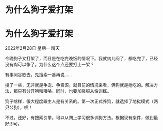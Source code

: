 # 为什么狗子爱打架



# 为什么狗子爱打架

2022年2月28日
星期一
晴天

今晚狗子又打架了，而且是在吃完晚饭的情况下。我就纳儿闷了，都吃完了，已经没有肉可以争了，为什么这个点还要打上一架？

有事问谷歌去，先搜索一番再说……

搜了一些，无非就是争宠、争资源。就目前的情况来看，俩狗就是抢吃的。解决方法，那只有分开狗粮喂咯。同时，也要加强服从性训练。

狗子啥样，很大程度跟主人是有关系的。第一次正式养狗，就选择了地狱模式（两只公狗），哎！

不过，还好，有搜索引擎，可以从网上学习很多训狗方法。根据现有条件，做到最好即可。
